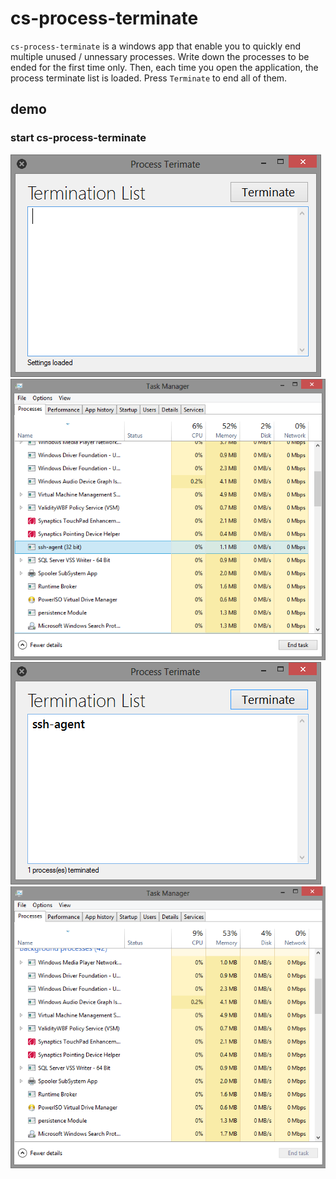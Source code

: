 # cs-process-terminate

`cs-process-terminate` is a windows app that enable you to quickly end multiple
unused / unnessary processes. Write down the processes to be ended for the first
time only. Then, each time you open the application, the process terminate list
is loaded. Press `Terminate` to end all of them. 

## demo

### start cs-process-terminate
![img | width=50%](/assets/img/0.png)
![img](/assets/img/1.png)
![img](/assets/img/2.png)
![img](/assets/img/3.png)
